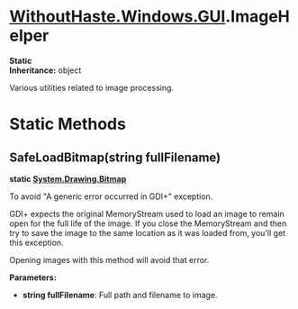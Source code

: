 # [WithoutHaste.Windows.GUI](TableOfContents.WithoutHaste.Windows.GUI.md).ImageHelper

**Static**  
**Inheritance:** object  

Various utilities related to image processing.  

# Static Methods

## SafeLoadBitmap(string fullFilename)

**static [System.Drawing.Bitmap](https://docs.microsoft.com/en-us/dotnet/api/system.drawing.bitmap)**  

To avoid "A generic error occurred in GDI+" exception.  

GDI+ expects the original MemoryStream used to load an image to remain open for the full life of the image. If you close the MemoryStream and then try to save the image to the same location as it was loaded from, you'll get this exception.  

Opening images with this method will avoid that error.  

**Parameters:**  
* **string fullFilename**: Full path and filename to image.  

